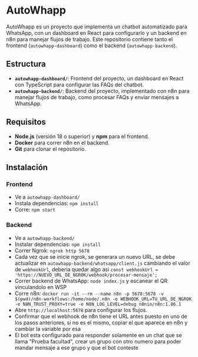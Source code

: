 # AutoWhapp

AutoWhapp es un proyecto que implementa un chatbot automatizado para WhatsApp, con un dashboard en React para configurarlo y un backend en n8n para manejar flujos de trabajo. Este repositorio contiene tanto el frontend (`autowhapp-dashboard`) como el backend (`autowhapp-backend`).

## Estructura 

- **`autowhapp-dashboard/`**: Frontend del proyecto, un dashboard en React con TypeScript para configurar las FAQs del chatbot.
- **`autowhapp-backend/`**: Backend del proyecto, implementado con n8n para manejar flujos de trabajo, como procesar FAQs y enviar mensajes a WhatsApp.

## Requisitos

- **Node.js** (versión 18 o superior) y **npm** para el frontend.
- **Docker** para correr n8n en el backend.
- **Git** para clonar el repositorio.

## Instalación
### Frontend
- Ve a `autowhapp-dashboard/`
- Instala dependencias: `npm install`
- Corre: `npm start`

### Backend
- Ve a `autowhapp-backend/`
- Instalar dependencias: `npm install`
- Correr Ngrok: `ngrok http 5678`
- Cada vez que se inicie ngrok, se generara un nuevo URL, se debe actualizar en `autowhapp-backend/whatsapp/client.js` cambiando el valor de `webhookUrl`, deberia quedar algo asi `const webhookUrl = 'https://NUEVO_URL_DE_NGROK/webhook/procesar-mensaje';`
- Correr backend de WhatsApp: `node index.js` y escanear el QR vinculandolo en WSP
- Corre n8n: `docker run -it --rm --name n8n -p 5678:5678 -v $(pwd)/n8n-workflows:/home/node/.n8n -e WEBHOOK_URL=TU_URL_DE_NGROK -e N8N_TRUST_PROXY=true -e N8N_LOG_LEVEL=debug n8nio/n8n:1.86.1`
- Abre `http://localhost:5678` para configurar los flujos.
- Confirmar que el webhook de n8n tiene el URL antes puesto en uno de los pasos anteriores, si no es el mismo, copiar el que aparece en n8n y cambiar la variable por esa
- El bot esta configurado para responder solamente en un chat que se llama "Prueba facultad", crear un grupo con otro numero para poder mandar mensaje a ese grupo y que el bot conteste


